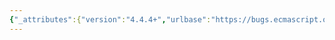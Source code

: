```yaml
---
{"_attributes":{"version":"4.4.4+","urlbase":"https://bugs.ecmascript.org/","maintainer":"dherman@mozilla.com"},"bug":{"bug_id":1039,"creation_ts":"2012-11-25 12:14:00 -0800","short_desc":"15.9.5.4d: extraneous spaces","delta_ts":"2012-12-21 18:08:22 -0800","product":"Draft for 6th Edition","component":"editorial issue","version":"Rev 12: November 22, 2012 Draft","rep_platform":"All","op_sys":"All","bug_status":"RESOLVED","resolution":"FIXED","priority":"Normal","bug_severity":"normal","everconfirmed":true,"reporter":{"uid":"jmdyck","name":"Michael Dyck"},"assigned_to":{"uid":"allen","name":"Allen Wirfs-Brock"},"long_desc":[{"commentid":2793,"comment_count":0,"who":{"uid":"jmdyck","name":"Michael Dyck"},"bug_when":"2012-11-25 12:14:52 -0800","thetext":"In 15.9.5.4d \"Date.prototype.@@ToPrimitive ( hint )\",\nstep 3.a and 4.a say:\n    3.a  Let tryFirst be \" string \".\n    4.a  Let tryFirst be \" number \".\n\nIn each double-quoted string, delete the spaces."},{"commentid":2829,"comment_count":1,"who":{"uid":"allen","name":"Allen Wirfs-Brock"},"bug_when":"2012-11-26 09:48:47 -0800","thetext":"corrected in rev 13 editor's draft"}]}}
---
```

